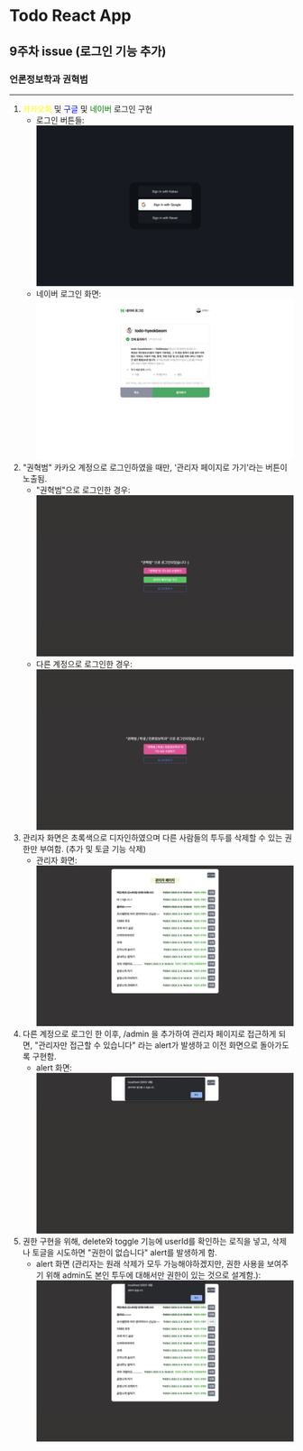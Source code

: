 # Todo React App

## 9주차 issue (로그인 기능 추가)

### 언론정보학과 권혁범

---

1. <span style="color:yellow"> 카카오톡 </span> 및 <span style="color:blue">구글</span> 및 <span style="color:green">네이버</span> 로그인 구현
   - 로그인 버튼들: <img src="./src/img/naver1.png">
   - 네이버 로그인 화면: <img src="./src/img/naver2.png">
2. "권혁범" 카카오 계정으로 로그인하였을 때만, '관리자 페이지로 가기'라는 버튼이 노출됨.
   - "권혁범"으로 로그인한 경우: <img src="./src/img/screenshot1.png">
   - 다른 계정으로 로그인한 경우:
     <img src="./src/img/screenshot2.png">
3. 관리자 화면은 초록색으로 디자인하였으며 다른 사람들의 투두를 삭제할 수 있는 권한만 부여함. (추가 및 토글 기능 삭제)
   - 관리자 화면: <img src="./src/img/screenshot3.png">
4. 다른 계정으로 로그인 한 이후, /admin 을 추가하여 관리자 페이지로 접근하게 되면, "관리자만 접근할 수 있습니다" 라는 alert가 발생하고 이전 화면으로 돌아가도록 구현함.
   - alert 화면: <img src="./src/img/screenshot4.png">
5. 권한 구현을 위해, delete와 toggle 기능에 userId를 확인하는 로직을 넣고, 삭제나 토글을 시도하면 "권한이 없습니다" alert를 발생하게 함.
   - alert 화면 (관리자는 원래 삭제가 모두 가능해야하겠지만, 권한 사용을 보여주기 위해 admin도 본인 투두에 대해서만 권한이 있는 것으로 설계함.): <img src="./src/img/screenshot5.png">
